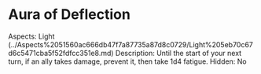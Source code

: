 # Aura of Deflection

Aspects: Light (../Aspects%2051560ac666db47f7a87735a87d8c0729/Light%205eb70c67d6c5471cba5f52fdfcc351e8.md)
Description: Until the start of your next turn, if an ally takes damage, prevent it, then take 1d4 fatigue. 
Hidden: No